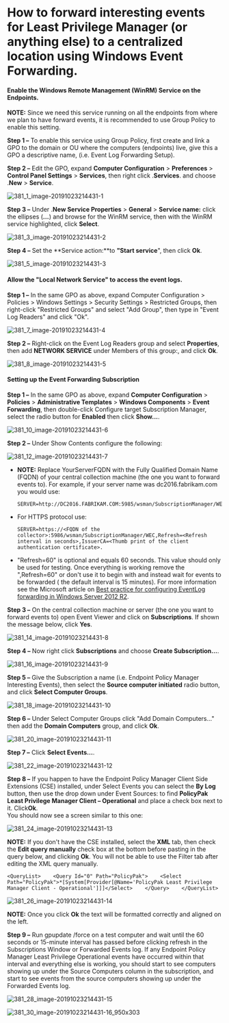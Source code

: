 # How to forward interesting events for Least Privilege Manager (or anything else) to a centralized location using Windows Event Forwarding.

#### Enable the Windows Remote Management (WinRM) Service on the Endpoints.

**NOTE:** Since we need this service running on all the endpoints from where we plan to have forward
events, it is recommended to use Group Policy to enable this setting.

**Step 1 –** To enable this service using Group Policy, first create and link a GPO to the domain or
OU where the computers (endpoints) live, give this a GPO a descriptive name, (i.e. Event Log
Forwarding Setup).

**Step 2 –** Edit the GPO, expand **Computer Configuration** > **Preferences** > **Control Panel
Settings** > **Services**, then right click .**Services**. and choose .**New** > **Service**.

![381_1_image-20191023214431-1](/img/product_docs/endpointpolicymanager/endpointpolicymanager/leastprivilege/381_1_image-20191023214431-1.webp)

**Step 3 –** Under .**New Service Properties** > **General** > **Service name:** click the ellipses
(**…**) and browse for the WinRM service, then with the WinRM service highlighted, click **Select**.

![381_3_image-20191023214431-2](/img/product_docs/endpointpolicymanager/endpointpolicymanager/leastprivilege/381_3_image-20191023214431-2.webp)

**Step 4 –** Set the **Service action:**to **"Start service**", then click **Ok**.

![381_5_image-20191023214431-3](/img/product_docs/endpointpolicymanager/endpointpolicymanager/leastprivilege/381_5_image-20191023214431-3.webp)

#### Allow the "Local Network Service" to access the event logs.

**Step 1 –** In the same GPO as above, expand Computer Configuration > Policies > Windows Settings >
Security Settings > Restricted Groups, then right-click "Restricted Groups" and select "Add Group",
then type in "Event Log Readers" and click "Ok".

![381_7_image-20191023214431-4](/img/product_docs/endpointpolicymanager/endpointpolicymanager/leastprivilege/381_7_image-20191023214431-4.webp)

**Step 2 –** Right-click on the Event Log Readers group and select **Properties**, then add
**NETWORK SERVICE** under Members of this group:, and click **Ok**.

![381_8_image-20191023214431-5](/img/product_docs/endpointpolicymanager/endpointpolicymanager/leastprivilege/381_8_image-20191023214431-5.webp)

#### Setting up the Event Forwarding Subscription

**Step 1 –** In the same GPO as above, expand **Computer Configuration** > **Policies** >
**Administrative Templates** > **Windows Components** > **Event Forwarding**, then double-click
Configure target Subscription Manager, select the radio button for **Enabled** then click
**Show...**.

![381_10_image-20191023214431-6](/img/product_docs/endpointpolicymanager/endpointpolicymanager/leastprivilege/381_10_image-20191023214431-6.webp)

**Step 2 –** Under Show Contents configure the following:

![381_12_image-20191023214431-7](/img/product_docs/endpointpolicymanager/endpointpolicymanager/leastprivilege/381_12_image-20191023214431-7.webp)

- **NOTE:** Replace YourServerFQDN with the Fully Qualified Domain Name (FQDN) of your central
  collection machine (the one you want to forward events to). For example, if your server name was
  dc2016.fabrikam.com you would use:

  ```
  SERVER=http://DC2016.FABRIKAM.COM:5985/wsman/SubscriptionManager/WEC
  ```

- For HTTPS protocol use:

  ```
  SERVER=https://<FQDN of the collector>:5986/wsman/SubscriptionManager/WEC,Refresh=<Refresh interval in seconds>,IssuerCA=<Thumb print of the client authentication certificate>.
  ```

- "Refresh=60" is optional and equals 60 seconds. This value should only be used for testing. Once
  everything is working remove the ",Refresh=60" or don't use it to begin with and instead wait for
  events to be forwarded ( the default interval is 15 minutes). For more information see the
  Microsoft article on
  [Best practice for configuring EventLog forwarding in Windows Server 2012 R2](https://learn.microsoft.com/en-us/troubleshoot/windows-server/admin-development/configure-eventlog-forwarding-performance).

**Step 3 –** On the central collection machine or server (the one you want to forward events to)
open Event Viewer and click on **Subscriptions**. If shown the message below, click **Yes**.

![381_14_image-20191023214431-8](/img/product_docs/endpointpolicymanager/endpointpolicymanager/leastprivilege/381_14_image-20191023214431-8.webp)

**Step 4 –** Now right click **Subscriptions** and choose **Create Subscription…**.

![381_16_image-20191023214431-9](/img/product_docs/endpointpolicymanager/endpointpolicymanager/leastprivilege/381_16_image-20191023214431-9.webp)

**Step 5 –** Give the Subscription a name (i.e. Endpoint Policy Manager Interesting Events), then
select the **Source computer initiated** radio button, and click **Select Computer Groups**.

![381_18_image-20191023214431-10](/img/product_docs/endpointpolicymanager/endpointpolicymanager/leastprivilege/381_18_image-20191023214431-10.webp)

**Step 6 –** Under Select Computer Groups click "Add Domain Computers…" then add the **Domain
Computers** group, and click **Ok**.

![381_20_image-20191023214431-11](/img/product_docs/endpointpolicymanager/endpointpolicymanager/leastprivilege/381_20_image-20191023214431-11.webp)

**Step 7 –** Click **Select Events…**.

![381_22_image-20191023214431-12](/img/product_docs/endpointpolicymanager/endpointpolicymanager/leastprivilege/381_22_image-20191023214431-12.webp)

**Step 8 –** If you happen to have the Endpoint Policy Manager Client Side Extensions (CSE)
installed, under Select Events you can select the **By Log** button, then use the drop down under
Event Sources: to find **PolicyPak Least Privilege Manager Client – Operational** and place a check
box next to it. Click**Ok**.  
 You should now see a screen similar to this one:

![381_24_image-20191023214431-13](/img/product_docs/endpointpolicymanager/endpointpolicymanager/leastprivilege/381_24_image-20191023214431-13.webp)

**NOTE:** If you don't have the CSE installed, select the **XML** tab, then check the **Edit query
manually** check box at the bottom before pasting in the query below, and clicking **Ok**. You will
not be able to use the Filter tab after editing the XML query manually.

```
<QueryList>    <Query Id="0" Path="PolicyPak">    <Select Path="PolicyPak">*[System[Provider[@Name='PolicyPak Least Privilege Manager Client - Operational']]]</Select>    </Query>    </QueryList>
```

![381_26_image-20191023214431-14](/img/product_docs/endpointpolicymanager/endpointpolicymanager/leastprivilege/381_26_image-20191023214431-14.webp)

**NOTE:** Once you click **Ok** the text will be formatted correctly and aligned on the left.

**Step 9 –** Run gpupdate /force on a test computer and wait until the 60 seconds or 15-minute
interval has passed before clicking refresh in the Subscriptions Window or Forwarded Events log. If
any Endpoint Policy Manager Least Privilege Operational events have occurred within that interval
and everything else is working, you should start to see computers showing up under the Source
Computers column in the subscription, and start to see events from the source computers showing up
under the Forwarded Events log.

![381_28_image-20191023214431-15](/img/product_docs/endpointpolicymanager/endpointpolicymanager/leastprivilege/381_28_image-20191023214431-15.webp)

![381_30_image-20191023214431-16_950x303](/img/product_docs/endpointpolicymanager/endpointpolicymanager/leastprivilege/381_30_image-20191023214431-16_950x303.webp)
